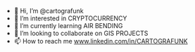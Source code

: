 - 👋 Hi, I’m @cartografunk
- 👀 I’m interested in CRYPTOCURRENCY
- 🌱 I’m currently learning AIR BENDING
- 💞️ I’m looking to collaborate on GIS PROJECTS
- 📫 How to reach me www.linkedin.com/in/CARTOGRAFUNK

<!---
cartografunk/cartografunk is a ✨ special ✨ repository because its `README.md` (this file) appears on your GitHub profile.
You can click the Preview link to take a look at your changes.
--->
